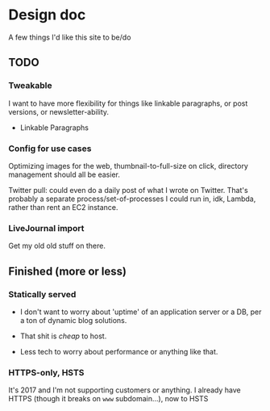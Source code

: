 # Design doc

A few things I'd like this site to be/do

## TODO

### Tweakable

I want to have more flexibility for things like linkable paragraphs, or post
versions, or newsletter-ability.

- Linkable Paragraphs

### Config for use cases

Optimizing images for the web, thumbnail-to-full-size on click, directory
management should all be easier.

Twitter pull: could even do a daily post of what I wrote on Twitter. That's
probably a separate process/set-of-processes I could run in, idk, Lambda, rather
than rent an EC2 instance.

### LiveJournal import

Get my old old stuff on there.

## Finished (more or less)

### Statically served

- I don't want to worry about 'uptime' of an application server or a DB, per a
  ton of dynamic blog solutions.

- That shit is _cheap_ to host.

- Less tech to worry about performance or anything like that.

### HTTPS-only, HSTS

It's 2017 and I'm not supporting customers or anything. I already have HTTPS
(though it breaks on `www` subdomain...), now to HSTS

